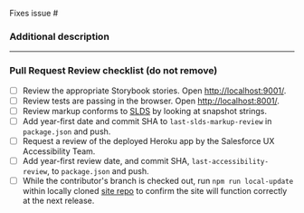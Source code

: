 Fixes issue #

### Additional description


---
### Pull Request Review checklist (do not remove)
- [ ] Review the appropriate Storybook stories. Open [http://localhost:9001/](http://localhost:9001/).
- [ ] Review tests are passing in the browser. Open [http://localhost:8001/](http://localhost:8001/).
- [ ] Review markup conforms to [SLDS](https://www.lightningdesignsystem.com/) by looking at snapshot strings.
- [ ] Add year-first date and commit SHA to `last-slds-markup-review` in `package.json` and push.
- [ ] Request a review of the deployed Heroku app by the Salesforce UX Accessibility Team.
- [ ] Add year-first review date, and commit SHA, `last-accessibility-review`, to `package.json` and push.
- [ ] While the contributor's branch is checked out, run `npm run local-update` within locally cloned [site repo](https://github.com/salesforce-ux/design-system-react-site) to confirm the site will function correctly at the next release.
